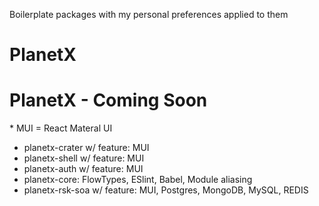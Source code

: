 Boilerplate packages with my personal preferences applied to them

# PlanetX

# PlanetX - Coming Soon
\* MUI = React Materal UI
- planetx-crater w/ feature: MUI
- planetx-shell w/ feature: MUI
- planetx-auth w/ feature: MUI
- planetx-core: FlowTypes, ESlint, Babel, Module aliasing
- planetx-rsk-soa w/ feature: MUI, Postgres, MongoDB, MySQL, REDIS
